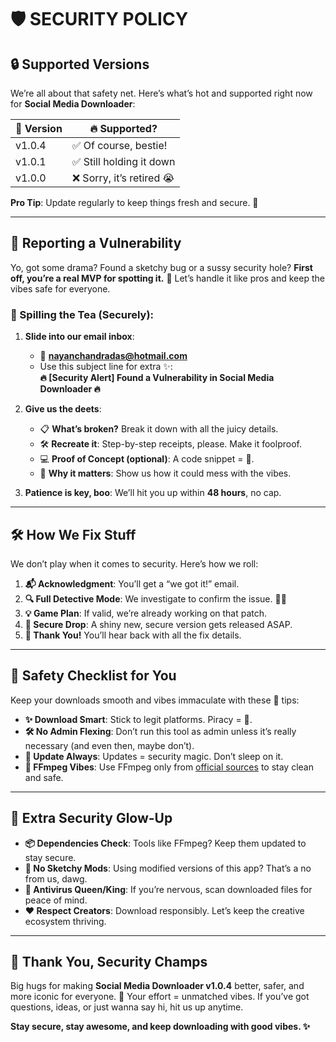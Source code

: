 # 🛡️ SECURITY POLICY  

## 🔒 Supported Versions  

We’re all about that safety net. Here’s what’s hot and supported right now for **Social Media Downloader**:  

| 🚀 Version  | 🔥 Supported?            |  
| ----------- | ---------------------- |  
| v1.0.4      | ✅ Of course, bestie!    |  
| v1.0.1      | ✅ Still holding it down |  
| v1.0.0      | ❌ Sorry, it’s retired 😭 |  

**Pro Tip**: Update regularly to keep things fresh and secure. 🌟  

---

## 📢 Reporting a Vulnerability  

Yo, got some drama? Found a sketchy bug or a sussy security hole? **First off, you’re a real MVP for spotting it.** 🫶 Let’s handle it like pros and keep the vibes safe for everyone.  

### 🚨 Spilling the Tea (Securely):  
1. **Slide into our email inbox**:  
   - 📧 **[nayanchandradas@hotmail.com](mailto:nayanchandradas@hotmail.com)**  
   - Use this subject line for extra ✨:  
     **🔥 [Security Alert] Found a Vulnerability in Social Media Downloader 🔥**  

2. **Give us the deets**:  
   - 📋 **What’s broken?** Break it down with all the juicy details.  
   - 🛠️ **Recreate it**: Step-by-step receipts, please. Make it foolproof.  
   - 💻 **Proof of Concept (optional)**: A code snippet = 👑.  
   - 🎯 **Why it matters**: Show us how it could mess with the vibes.  

3. **Patience is key, boo**: We’ll hit you up within **48 hours**, no cap.  

---

## 🛠️ How We Fix Stuff  

We don’t play when it comes to security. Here’s how we roll:  

1. **📬 Acknowledgment**: You’ll get a “we got it!” email.  
2. **🔍 Full Detective Mode**: We investigate to confirm the issue. 🕵️‍♂️  
3. **💡 Game Plan**: If valid, we’re already working on that patch.  
4. **🚀 Secure Drop**: A shiny new, secure version gets released ASAP.  
5. **👏 Thank You!** You’ll hear back with all the fix details.  

---

## 👑 Safety Checklist for You  

Keep your downloads smooth and vibes immaculate with these 🔑 tips:  
- **✨ Download Smart**: Stick to legit platforms. Piracy = 🚩.  
- **🛠️ No Admin Flexing**: Don’t run this tool as admin unless it’s really necessary (and even then, maybe don’t).  
- **🔄 Update Always**: Updates = security magic. Don’t sleep on it.  
- **🎵 FFmpeg Vibes**: Use FFmpeg only from [official sources](https://ffmpeg.org) to stay clean and safe.  

---

## 🔐 Extra Security Glow-Up  

- **📦 Dependencies Check**: Tools like FFmpeg? Keep them updated to stay secure.  
- **🛑 No Sketchy Mods**: Using modified versions of this app? That’s a no from us, dawg.  
- **🦠 Antivirus Queen/King**: If you’re nervous, scan downloaded files for peace of mind.  
- **❤️ Respect Creators**: Download responsibly. Let’s keep the creative ecosystem thriving.  

---

## 🌟 Thank You, Security Champs  

Big hugs for making **Social Media Downloader v1.0.4** better, safer, and more iconic for everyone. 💜 Your effort = unmatched vibes. If you’ve got questions, ideas, or just wanna say hi, hit us up anytime.  

**Stay secure, stay awesome, and keep downloading with good vibes. ✨**  